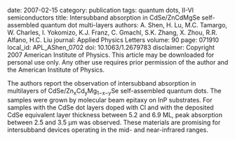 date: 2007-02-15
category: publication
tags: quantum dots, II-VI semiconductors
title: Intersubband absorption in CdSe/ZnCdMgSe self-assembled quantum dot multi-layers
authors: A. Shen, H. Lu, M.C. Tamargo, W. Charles, I. Yokomizo, K.J. Franz, C. Gmachl, S.K. Zhang, X. Zhou, R.R. Alfano, H.C. Liu
journal: Applied Physics Letters
volume: 90
page: 071910
local_id: APL_AShen_0702
doi: 10.1063/1.2679783
disclaimer: Copyright 2007 American Institute of Physics. This article may be downloaded for personal use only. Any other use requires prior permission of the author and the American Institute of Physics.

The authors report the observation of intersubband absorption in multilayers of
CdSe/Zn<sub>x</sub>Cd<sub>y</sub>Mg<sub>1−x−y</sub>Se self-assembled quantum
dots. The samples were grown by molecular beam epitaxy on InP substrates. For
samples with the CdSe dot layers doped with Cl and with the deposited CdSe
equivalent layer thickness between 5.2 and 6.9 ML, peak absorption between 2.5
and 3.5 µm was observed. These materials are promising for intersubband devices
operating in the mid- and near-infrared ranges.